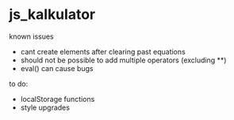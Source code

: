 # js_kalkulator

known issues

- cant create elements after clearing past equations
- should not be possible to add multiple operators (excluding **)
- eval() can cause bugs

to do: 

- localStorage functions
- style upgrades
